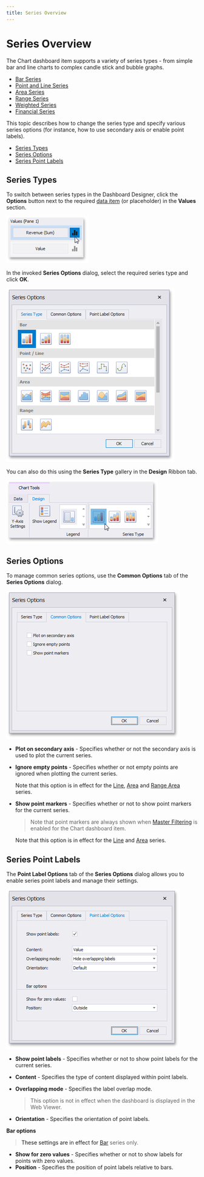 ```yaml
---
title: Series Overview
---
```

# Series Overview
The Chart dashboard item supports a variety of series types - from simple bar and line charts to complex candle stick and bubble graphs.
* [Bar Series](../../../../../../dashboard-for-desktop/articles/dashboard-designer/designing-dashboard-items/chart/series/bar-series.md)
* [Point and Line Series](../../../../../../dashboard-for-desktop/articles/dashboard-designer/designing-dashboard-items/chart/series/point-and-line-series.md)
* [Area Series](../../../../../../dashboard-for-desktop/articles/dashboard-designer/designing-dashboard-items/chart/series/area-series.md)
* [Range Series](../../../../../../dashboard-for-desktop/articles/dashboard-designer/designing-dashboard-items/chart/series/range-series.md)
* [Weighted Series](../../../../../../dashboard-for-desktop/articles/dashboard-designer/designing-dashboard-items/chart/series/weighted-series.md)
* [Financial Series](../../../../../../dashboard-for-desktop/articles/dashboard-designer/designing-dashboard-items/chart/series/financial-series.md)

This topic describes how to change the series type and specify various series options (for instance, how to use secondary axis or enable point labels).
* [Series Types](#series-types)
* [Series Options](#series-options)
* [Series Point Labels](#series-point-labels)

## <a name="series-types"/>Series Types
To switch between series types in the Dashboard Designer, click the **Options** button next to the required [data item](../../../../../../dashboard-for-desktop/articles/dashboard-designer/ui-elements/data-items-pane.md) (or placeholder) in the **Values** section.

![ChartValues_OptionsButton](../../../../../images/Img23036.png)

In the invoked **Series Options** dialog, select the required series type and click **OK**.

![Charts_SeriesOptionsDialog](../../../../../images/Img23037.png)

You can also do this using the **Series Type** gallery in the **Design** Ribbon tab.

![Charts_SeriesTypes_Ribbon](../../../../../images/Img19302.png)

## <a name="series-options"/>Series Options
To manage common series options, use the **Common Options** tab of the **Series Options** dialog.

![Charts_SeriesOptions_CommonOptions](../../../../../images/Img23040.png)
* **Plot on secondary axis** - Specifies whether or not the secondary axis is used to plot the current series.
* **Ignore empty points** - Specifies whether or not empty points are ignored when plotting the current series.
	
	Note that this option is in effect for the [Line](../../../../../../dashboard-for-desktop/articles/dashboard-designer/designing-dashboard-items/chart/series/point-and-line-series.md), [Area](../../../../../../dashboard-for-desktop/articles/dashboard-designer/designing-dashboard-items/chart/series/area-series.md) and [Range Area](../../../../../../dashboard-for-desktop/articles/dashboard-designer/designing-dashboard-items/chart/series/range-series.md) series.
* **Show point markers** - Specifies whether or not to show point markers for the current series.
	
	> Note that point markers are always shown when [Master Filtering](../../../../../../dashboard-for-desktop/articles/dashboard-designer/interactivity/master-filtering.md) is enabled for the Chart dashboard item.
	
	Note that this option is in effect for the [Line](../../../../../../dashboard-for-desktop/articles/dashboard-designer/designing-dashboard-items/chart/series/point-and-line-series.md) and [Area](../../../../../../dashboard-for-desktop/articles/dashboard-designer/designing-dashboard-items/chart/series/area-series.md) series.

## <a name="series-point-labels"/>Series Point Labels
The **Point Label Options** tab of the **Series Options** dialog allows you to enable series point labels and manage their settings.

![Charts_SeriesOptions_PointLabelOptions](../../../../../images/Img23041.png)
* **Show point labels** - Specifies whether or not to show point labels for the current series.
* **Content** - Specifies the type of content displayed within point labels.
* **Overlapping mode** - Specifies the label overlap mode.
	
	> This option is not in effect when the dashboard is displayed in the Web Viewer.
* **Orientation** - Specifies the orientation of point labels.

**Bar options**

> These settings are in effect for [Bar](../../../../../../dashboard-for-desktop/articles/dashboard-designer/designing-dashboard-items/chart/series/bar-series.md) series only.

* **Show for zero values** - Specifies whether or not to show labels for points with zero values.
* **Position** - Specifies the position of point labels relative to bars.